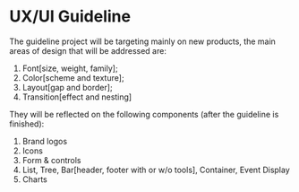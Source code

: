 UX/UI Guideline
===============

The guideline project will be targeting mainly on new products, the main areas of design that will be addressed are:

1. Font[size, weight, family];
2. Color[scheme and texture];
3. Layout[gap and border];
4. Transition[effect and nesting]


They will be reflected on the following components (after the guideline is finished):

1. Brand logos
2. Icons
3. Form & controls
4. List, Tree, Bar[header, footer with or w/o tools], Container, Event Display
5. Charts